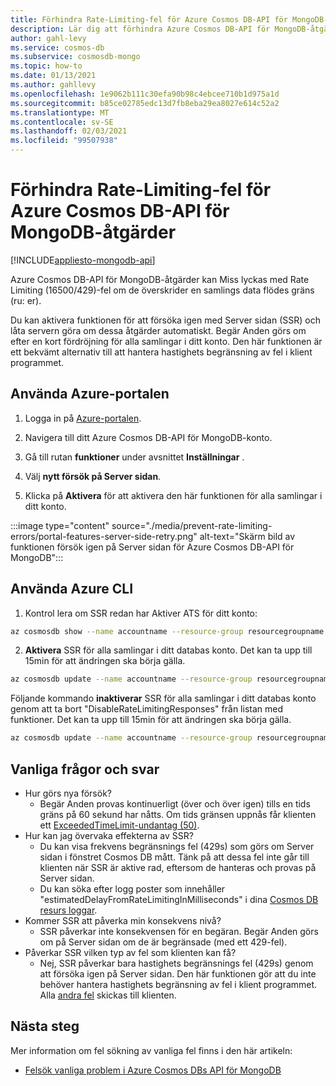 ```yaml
---
title: Förhindra Rate-Limiting-fel för Azure Cosmos DB-API för MongoDB-åtgärder.
description: Lär dig att förhindra Azure Cosmos DB-API för MongoDB-åtgärder från att uppfylla fel vid begränsning av fel med funktionen SSR (Server på Server sidan).
author: gahl-levy
ms.service: cosmos-db
ms.subservice: cosmosdb-mongo
ms.topic: how-to
ms.date: 01/13/2021
ms.author: gahllevy
ms.openlocfilehash: 1e9062b111c30efa90b98c4ebcee710b1d975a1d
ms.sourcegitcommit: b85ce02785edc13d7fb8eba29ea8027e614c52a2
ms.translationtype: MT
ms.contentlocale: sv-SE
ms.lasthandoff: 02/03/2021
ms.locfileid: "99507938"
---
```

# <a name="prevent-rate-limiting-errors-for-azure-cosmos-db-api-for-mongodb-operations"></a>Förhindra Rate-Limiting-fel för Azure Cosmos DB-API för MongoDB-åtgärder
[!INCLUDE[appliesto-mongodb-api](includes/appliesto-mongodb-api.md)]

Azure Cosmos DB-API för MongoDB-åtgärder kan Miss lyckas med Rate Limiting (16500/429)-fel om de överskrider en samlings data flödes gräns (ru: er). 

Du kan aktivera funktionen för att försöka igen med Server sidan (SSR) och låta servern göra om dessa åtgärder automatiskt. Begär Anden görs om efter en kort fördröjning för alla samlingar i ditt konto. Den här funktionen är ett bekvämt alternativ till att hantera hastighets begränsning av fel i klient programmet.

## <a name="use-the-azure-portal"></a>Använda Azure-portalen

1. Logga in på [Azure-portalen](https://portal.azure.com/).

1. Navigera till ditt Azure Cosmos DB-API för MongoDB-konto.

1. Gå till rutan **funktioner** under avsnittet **Inställningar** .

1. Välj **nytt försök på Server sidan**.

1. Klicka på **Aktivera** för att aktivera den här funktionen för alla samlingar i ditt konto.

:::image type="content" source="./media/prevent-rate-limiting-errors/portal-features-server-side-retry.png" alt-text="Skärm bild av funktionen försök igen på Server sidan för Azure Cosmos DB-API för MongoDB":::

## <a name="use-the-azure-cli"></a>Använda Azure CLI

1. Kontrol lera om SSR redan har Aktiver ATS för ditt konto:
```bash
az cosmosdb show --name accountname --resource-group resourcegroupname
```
2. **Aktivera** SSR för alla samlingar i ditt databas konto. Det kan ta upp till 15min för att ändringen ska börja gälla.
```bash
az cosmosdb update --name accountname --resource-group resourcegroupname --capabilities EnableMongo DisableRateLimitingResponses
```
Följande kommando **inaktiverar** SSR för alla samlingar i ditt databas konto genom att ta bort "DisableRateLimitingResponses" från listan med funktioner. Det kan ta upp till 15min för att ändringen ska börja gälla.
```bash
az cosmosdb update --name accountname --resource-group resourcegroupname --capabilities EnableMongo
```

## <a name="frequently-asked-questions"></a>Vanliga frågor och svar
* Hur görs nya försök?
    * Begär Anden provas kontinuerligt (över och över igen) tills en tids gräns på 60 sekund har nåtts. Om tids gränsen uppnås får klienten ett [ExceededTimeLimit-undantag (50)](mongodb-troubleshoot.md).
*  Hur kan jag övervaka effekterna av SSR?
    *  Du kan visa frekvens begränsnings fel (429s) som görs om Server sidan i fönstret Cosmos DB mått. Tänk på att dessa fel inte går till klienten när SSR är aktive rad, eftersom de hanteras och provas på Server sidan. 
    *  Du kan söka efter logg poster som innehåller "estimatedDelayFromRateLimitingInMilliseconds" i dina [Cosmos DB resurs loggar](cosmosdb-monitor-resource-logs.md).
*  Kommer SSR att påverka min konsekvens nivå?
    *  SSR påverkar inte konsekvensen för en begäran. Begär Anden görs om på Server sidan om de är begränsade (med ett 429-fel). 
*  Påverkar SSR vilken typ av fel som klienten kan få?
    *  Nej, SSR påverkar bara hastighets begränsnings fel (429s) genom att försöka igen på Server sidan. Den här funktionen gör att du inte behöver hantera hastighets begränsning av fel i klient programmet. Alla [andra fel](mongodb-troubleshoot.md) skickas till klienten. 

## <a name="next-steps"></a>Nästa steg

Mer information om fel sökning av vanliga fel finns i den här artikeln:

* [Felsök vanliga problem i Azure Cosmos DBs API för MongoDB](mongodb-troubleshoot.md)
